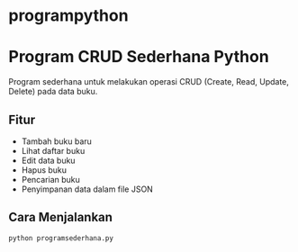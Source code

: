 # programpython
# Program CRUD Sederhana Python

Program sederhana untuk melakukan operasi CRUD (Create, Read, Update, Delete) pada data buku.

## Fitur
- Tambah buku baru
- Lihat daftar buku
- Edit data buku
- Hapus buku
- Pencarian buku
- Penyimpanan data dalam file JSON

## Cara Menjalankan
```bash
python programsederhana.py
